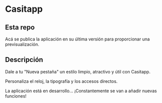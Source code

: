 # Casitapp

## Esta repo

Acá se publica la aplicación en su última versión para proporcionar una previsualización.

## Descripción

Dale a tu "Nueva pestaña" un estilo limpio, atractivo y útil con Casitapp.

Personaliza el reloj, la tipografía y los accesos directos.

La aplicación está en desarrollo... ¡Constantemente se van a añadir nuevas funciones!
